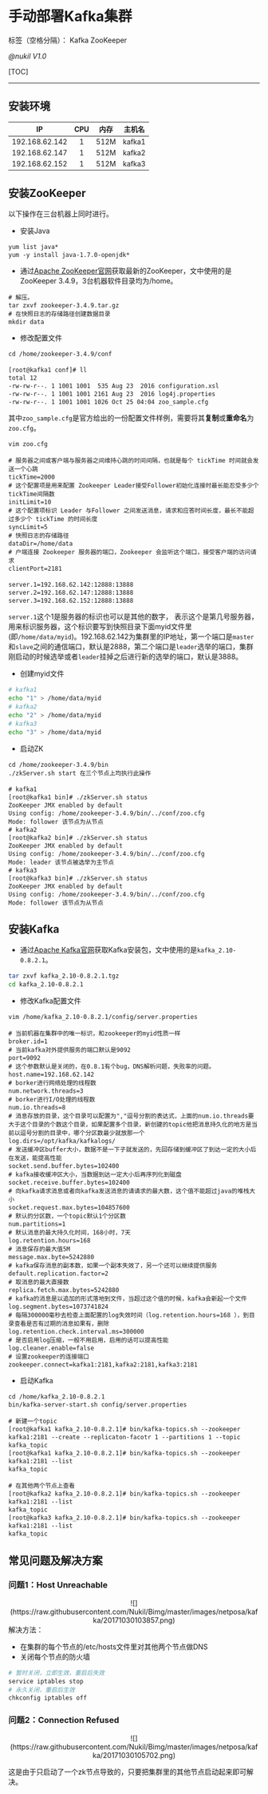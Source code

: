 ﻿# 手动部署Kafka集群
标签（空格分隔）： Kafka ZooKeeper

*@nukil V1.0*

[TOC]

-----
## 安装环境
|       IP       | CPU  |  内存  |  主机名   |
| :------------: | :--: | :--: | :----: |
| 192.168.62.142 |  1   | 512M | kafka1 |
| 192.168.62.147 |  1   | 512M | kafka2 |
| 192.168.62.152 |  1   | 512M | kafka3 |
## 安装ZooKeeper
以下操作在三台机器上同时进行。

- 安装Java
```shell
yum list java*
yum -y install java-1.7.0-openjdk*
```
- 通过[Apache ZooKeeper官网][1]获取最新的ZooKeeper，文中使用的是ZooKeeper 3.4.9，3台机器软件目录均为/home。
```shell
# 解压。
tar zxvf zookeeper-3.4.9.tar.gz
# 在快照日志的存储路径创建数据目录
mkdir data
```
- 修改配置文件
```shell
cd /home/zookeeper-3.4.9/conf

[root@kafka1 conf]# ll
total 12
-rw-rw-r--. 1 1001 1001  535 Aug 23  2016 configuration.xsl
-rw-rw-r--. 1 1001 1001 2161 Aug 23  2016 log4j.properties
-rw-rw-r--. 1 1001 1001 1026 Oct 25 04:04 zoo_sample.cfg

```
其中`zoo_sample.cfg`是官方给出的一份配置文件样例，需要将其**复制**或**重命名**为`zoo.cfg`。
```properties
vim zoo.cfg

# 服务器之间或客户端与服务器之间维持心跳的时间间隔，也就是每个 tickTime 时间就会发送一个心跳
tickTime=2000
# 这个配置项是用来配置 Zookeeper Leader接受Follower初始化连接时最长能忍受多少个tickTime间隔数
initLimit=10
# 这个配置项标识 Leader 与Follower 之间发送消息，请求和应答时间长度，最长不能超过多少个 tickTime 的时间长度
syncLimit=5
# 快照日志的存储路径
dataDir=/home/data
# 户端连接 Zookeeper 服务器的端口，Zookeeper 会监听这个端口，接受客户端的访问请求
clientPort=2181

server.1=192.168.62.142:12888:13888
server.2=192.168.62.147:12888:13888
server.3=192.168.62.152:12888:13888
```
`server.1`这个1是服务器的标识也可以是其他的数字， 表示这个是第几号服务器，用来标识服务器，这个标识要写到快照目录下面myid文件里(即`/home/data/myid`)。192.168.62.142为集群里的IP地址，第一个端口是`master`和`slave`之间的通信端口，默认是2888，第二个端口是`leader`选举的端口，集群刚启动的时候选举或者`leader`挂掉之后进行新的选举的端口，默认是3888。

- 创建myid文件
```sh
# kafka1
echo "1" > /home/data/myid
# kafka2
echo "2" > /home/data/myid
# kafka3
echo "3" > /home/data/myid
```

- 启动ZK
```shell
cd /home/zookeeper-3.4.9/bin
./zkServer.sh start 在三个节点上均执行此操作

# kafka1
[root@kafka1 bin]# ./zkServer.sh status
ZooKeeper JMX enabled by default
Using config: /home/zookeeper-3.4.9/bin/../conf/zoo.cfg
Mode: follower 该节点为从节点
# kafka2
[root@kafka2 bin]# ./zkServer.sh status
ZooKeeper JMX enabled by default
Using config: /home/zookeeper-3.4.9/bin/../conf/zoo.cfg
Mode: leader 该节点被选举为主节点
# kafka3
[root@kafka3 bin]# ./zkServer.sh status
ZooKeeper JMX enabled by default
Using config: /home/zookeeper-3.4.9/bin/../conf/zoo.cfg
Mode: follower 该节点为从节点
```

## 安装Kafka
- 通过[Apache Kafka官网][2]获取Kafka安装包，文中使用的是`kafka_2.10-0.8.2.1`。
```sh
tar zxvf kafka_2.10-0.8.2.1.tgz
cd kafka_2.10-0.8.2.1
```

- 修改Kafka配置文件
```properties
vim /home/kafka_2.10-0.8.2.1/config/server.properties

# 当前机器在集群中的唯一标识，和zookeeper的myid性质一样
broker.id=1 
# 当前kafka对外提供服务的端口默认是9092
port=9092
# 这个参数默认是关闭的，在0.8.1有个bug，DNS解析问题，失败率的问题。
host.name=192.168.62.142 
# borker进行网络处理的线程数
num.network.threads=3 
# borker进行I/O处理的线程数
num.io.threads=8 
# 消息存放的目录，这个目录可以配置为","逗号分割的表达式，上面的num.io.threads要大于这个目录的个数这个目录，如果配置多个目录，新创建的topic他把消息持久化的地方是当前以逗号分割的目录中，哪个分区数最少就放那一个
log.dirs=/opt/kafka/kafkalogs/ 
# 发送缓冲区buffer大小，数据不是一下子就发送的，先回存储到缓冲区了到达一定的大小后在发送，能提高性能
socket.send.buffer.bytes=102400 
# kafka接收缓冲区大小，当数据到达一定大小后再序列化到磁盘
socket.receive.buffer.bytes=102400 
# 向kafka请求消息或者向kafka发送消息的请请求的最大数，这个值不能超过java的堆栈大小
socket.request.max.bytes=104857600
# 默认的分区数，一个topic默认1个分区数
num.partitions=1
# 默认消息的最大持久化时间，168小时，7天
log.retention.hours=168
# 消息保存的最大值5M
message.max.byte=5242880  
# kafka保存消息的副本数，如果一个副本失效了，另一个还可以继续提供服务
default.replication.factor=2
# 取消息的最大直接数
replica.fetch.max.bytes=5242880  
# kafka的消息是以追加的形式落地到文件，当超过这个值的时候，kafka会新起一个文件
log.segment.bytes=1073741824 
# 每隔300000毫秒去检查上面配置的log失效时间（log.retention.hours=168 ），到目录查看是否有过期的消息如果有，删除
log.retention.check.interval.ms=300000 
# 是否启用log压缩，一般不用启用，启用的话可以提高性能
log.cleaner.enable=false 
# 设置zookeeper的连接端口
zookeeper.connect=kafka1:2181,kafka2:2181,kafka3:2181 
```

- 启动Kafka
```shell
cd /home/kafka_2.10-0.8.2.1
bin/kafka-server-start.sh config/server.properties

# 新建一个topic
[root@kafka1 kafka_2.10-0.8.2.1]# bin/kafka-topics.sh --zookeeper kafka1:2181 --create --replicaton-facotr 1 --partitions 1 --topic 
kafka_topic
[root@kafka1 kafka_2.10-0.8.2.1]# bin/kafka-topics.sh --zookeeper kafka1:2181 --list
kafka_topic

# 在其他两个节点上查看
[root@kafka2 kafka_2.10-0.8.2.1]# bin/kafka-topics.sh --zookeeper kafka1:2181 --list
kafka_topic
[root@kafka3 kafka_2.10-0.8.2.1]# bin/kafka-topics.sh --zookeeper kafka1:2181 --list
kafka_topic
```

## 常见问题及解决方案
### 问题1：Host Unreachable
<center>![](https://raw.githubusercontent.com/Nukil/Bimg/master/images/netposa/kafka/20171030103857.png)</center>
解决方法：

- 在集群的每个节点的/etc/hosts文件里对其他两个节点做DNS
- 关闭每个节点的防火墙
```sh
# 暂时关闭，立即生效，重启后失效
service iptables stop
# 永久关闭，重启后生效
chkconfig iptables off 
```

### 问题2：Connection Refused
<center>![](https://raw.githubusercontent.com/Nukil/Bimg/master/images/netposa/kafka/20171030105702.png)</center>

这是由于只启动了一个zk节点导致的，只要把集群里的其他节点启动起来即可解决。

[1]: http://zookeeper.apache.org/releases.html#download
[2]: http://kafka.apache.org/downloads